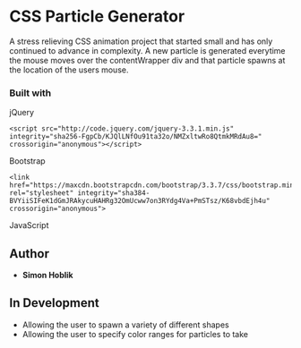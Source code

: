 # CSS Particle Generator

A stress relieving CSS animation project that started small and has only continued to advance in complexity.
A new particle is generated everytime the mouse moves over the contentWrapper div and that particle spawns at the location of the users mouse.


### Built with

jQuery
```
<script src="http://code.jquery.com/jquery-3.3.1.min.js" integrity="sha256-FgpCb/KJQlLNfOu91ta32o/NMZxltwRo8QtmkMRdAu8=" crossorigin="anonymous"></script>
```
Bootstrap
```
<link href="https://maxcdn.bootstrapcdn.com/bootstrap/3.3.7/css/bootstrap.min.css" rel="stylesheet" integrity="sha384-BVYiiSIFeK1dGmJRAkycuHAHRg32OmUcww7on3RYdg4Va+PmSTsz/K68vbdEjh4u" crossorigin="anonymous">
```
JavaScript

## Author

* **Simon Hoblik** 

## In Development
* Allowing the user to spawn a variety of different shapes
* Allowing the user to specify color ranges for particles to take

